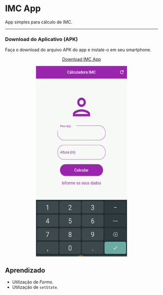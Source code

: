 # IMC App
 App simples para cálculo de IMC.

***
### Download do Aplicativo (APK)
Faça o download do arquivo APK do app e instale-o em seu smartphone.

<p align="center">
  <a href="https://drive.google.com/u/0/uc?id=1CVCICFSZI7unLlgqITdNYr5fWWZtXwor&export=download">Download IMC App</a>
</p>

 <p align="center">
 <img  width="300" height="625" src="assets/to_readme/presentation.gif">
 <p/>


## Aprendizado
* Utilização de *Forms*.
* Utilização de `setState`.
